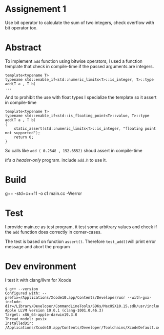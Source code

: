 # Assignement 1

Use bit operator to calculate the sum of two integers, check overflow with bit operator too.

# Abstract

To implement `add` function using bitwise operators, I used a function template that check in compile-time
if the passed arguments are integers.

```
template<typename T>
typename std::enable_if<std::numeric_limits<T>::is_integer, T>::type 
add(T a , T b)
...
```

And to prohibit the use with float types I specialize the template so it assert in compile-time

```
template<typename T>
typename std::enable_if<std::is_floating_point<T>::value, T>::type 
add(T a , T b)
{
    static_assert(std::numeric_limits<T>::is_integer, "floating point not supported");
    return 0;
}
```

So calls like ```add ( 0.2548 , 152.6552)``` shoud assert in compile-time

*It's a header-only* program. include `add.h` to use it.

# Build

g++ -std=c++11 -o c1 main.cc -Werror

# Test

I provide main.cc as test program, it test some arbitrary values and check if the `add` function does 
correctly in corner-cases.

The test is based on function `assert()`. Therefore `test_add()`will print error message and abort the program

# Dev environment

I test it with clang/llvm for Xcode
```
$ g++ --version
Configured with: --prefix=/Applications/Xcode10.app/Contents/Developer/usr --with-gxx-include-dir=/Library/Developer/CommandLineTools/SDKs/MacOSX10.15.sdk/usr/include/c++/4.2.1
Apple LLVM version 10.0.1 (clang-1001.0.46.3)
Target: x86_64-apple-darwin19.3.0
Thread model: posix
InstalledDir: /Applications/Xcode10.app/Contents/Developer/Toolchains/XcodeDefault.xctoolchain/usr/bin
```